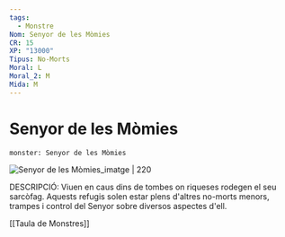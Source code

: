 ```yaml
---
tags:
  - Monstre
Nom: Senyor de les Mòmies
CR: 15
XP: "13000"
Tipus: No-Morts
Moral: L
Moral_2: M
Mida: M
---
```

# Senyor de les Mòmies

```statblock
monster: Senyor de les Mòmies
```

![Senyor de les Mòmies_imatge | 220](https://i.pinimg.com/originals/e5/d8/36/e5d836188a9a59cb2e2623605c599b91.png)

DESCRIPCIÓ: 
Viuen en caus dins de tombes on riqueses rodegen el seu sarcòfag. Aquests refugis solen estar plens d'altres no-morts menors, trampes i control del Senyor sobre diversos aspectes d'ell.

[[Taula de Monstres]]